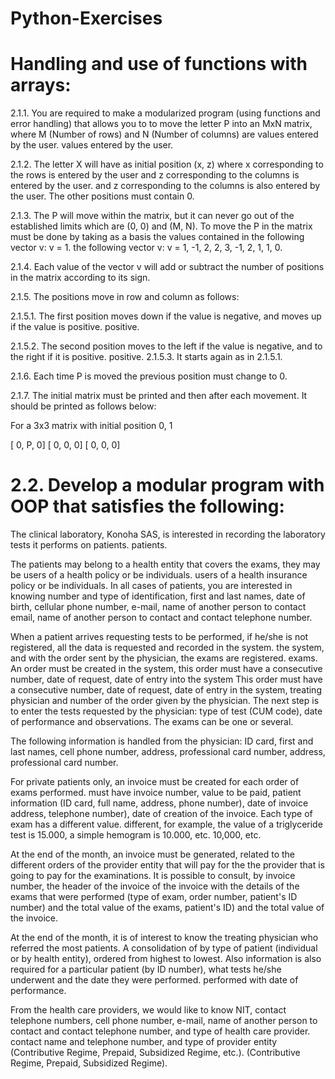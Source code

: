 # Python-Exercises
# Handling and use of functions with arrays:

2.1.1. You are required to make a modularized program (using functions and error handling) that allows you to
to move the letter P into an MxN matrix, where M (Number of rows) and N (Number of columns) are values entered by the user.
values entered by the user.

2.1.2. The letter X will have as initial position (x, z) where x corresponding to the rows is entered by the user and z corresponding to the columns is entered by the user.
and z corresponding to the columns is also entered by the user. The other positions must
contain 0.

2.1.3. The P will move within the matrix, but it can never go out of the established limits which are (0, 0) and
(M, N). To move the P in the matrix must be done by taking as a basis the values contained in the following vector v: v = 1.
the following vector v: v = 1, -1, 2, 2, 3, -1, 2, 1, 1, 0.

2.1.4. Each value of the vector v will add or subtract the number of positions in the matrix according to its sign.

2.1.5. The positions move in row and column as follows:

2.1.5.1. The first position moves down if the value is negative, and moves up if the value is positive.
positive.

2.1.5.2. The second position moves to the left if the value is negative, and to the right if it is positive.
positive.
2.1.5.3. It starts again as in 2.1.5.1.

2.1.6. Each time P is moved the previous position must change to 0.

2.1.7. The initial matrix must be printed and then after each movement. It should be printed as follows
below:

For a 3x3 matrix with initial position 0, 1

[ 0, P, 0]
[ 0, 0, 0]
[ 0, 0, 0]

# 2.2. Develop a modular program with OOP that satisfies the following:

The clinical laboratory, Konoha SAS, is interested in recording the laboratory tests it performs on patients.
patients.

The patients may belong to a health entity that covers the exams, they may be users of a health policy or be individuals.
users of a health insurance policy or be individuals. In all cases of patients, you are interested in knowing
number and type of identification, first and last names, date of birth, cellular phone number, e-mail, name of another person to contact
email, name of another person to contact and contact telephone number.

When a patient arrives requesting tests to be performed, if he/she is not registered, all the data is requested and recorded in the system.
the system, and with the order sent by the physician, the exams are registered.
exams. An order must be created in the system, this order must have a consecutive number, date of request, date of entry into the system
This order must have a consecutive number, date of request, date of entry in the system, treating physician and number of the order given by the physician.
The next step is to enter the tests requested by the physician: type of test (CUM code), date of performance and observations.
The exams can be one or several.

The following information is handled from the physician: ID card, first and last names, cell phone number, address, professional card number,
address, professional card number.

For private patients only, an invoice must be created for each order of exams performed.
must have invoice number, value to be paid, patient information (ID card, full name, address, phone number), date of invoice
address, telephone number), date of creation of the invoice. Each type of exam has a different value.
different, for example, the value of a triglyceride test is 15.000, a simple hemogram is 10.000, etc.
10,000, etc.

At the end of the month, an invoice must be generated, related to the different orders of the provider entity that will pay for the
the provider that is going to pay for the examinations. It is possible to consult, by invoice number, the header of the invoice
of the invoice with the details of the exams that were performed (type of exam, order number, patient's ID number) and the total value of the exams,
patient's ID) and the total value of the invoice.

At the end of the month, it is of interest to know the treating physician who referred the most patients. A consolidation of
by type of patient (individual or by health entity), ordered from highest to lowest. Also
information is also required for a particular patient (by ID number), what tests he/she underwent and the date they were performed.
performed with date of performance.

From the health care providers, we would like to know NIT, contact telephone numbers, cell phone number, e-mail, name of another person to contact and contact telephone number, and type of health care provider.
contact name and telephone number, and type of provider entity (Contributive Regime, Prepaid, Subsidized Regime, etc.).
(Contributive Regime, Prepaid, Subsidized Regime).
